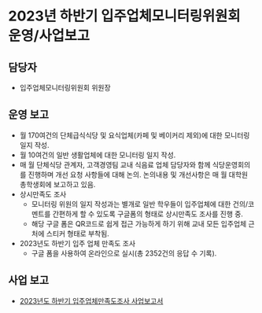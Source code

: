 2023년 하반기 입주업체모니터링위원회 운영/사업보고
===


## 담당자
- 입주업체모니터링위원회 위원장

## 운영 보고
- 월 170여건의 단체급식식당 및 요식업체(카페 및 베이커리 제외)에 대한 모니터링 일지 작성.
- 월 10여건의 일반 생활업체에 대한 모니터링 일지 작성.
- 매 월 단체식당 관계자, 고객경영팀 교내 식음료 업체 담당자와 함께 식당운영회의를 진행하며 개선 요청 사항들에 대해 논의. 논의내용 및 개선사항은 매 월 대학원 총학생회에 보고하고 있음.
- 상시만족도 조사
  - 모니터링 위원의 일지 작성과는 별개로 일반 학우들이 입주업체에 대한 건의/코멘트를 간편하게 할 수 있도록 구글폼의 형태로 상시만족도 조사를 진행 중.
  - 해당 구글 폼은 QR코드로 쉽게 접근 가능하게 하기 위해 교내 모든 입주업체 근처에 스티커 형태로 부착됨.
- 2023년도 하반기 입주 업체 만족도 조사
  - 구글 폼을 사용하여 온라인으로 실시(총 2352건의 응답 수 기록).

## 사업 보고
- [2023년도 하반기 입주업체만족도조사 사업보고서](입모위_만족도조사.md)

